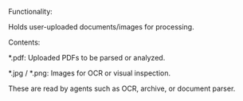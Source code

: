 Functionality:

Holds user-uploaded documents/images for processing.

Contents:

*.pdf: Uploaded PDFs to be parsed or analyzed.

*.jpg / *.png: Images for OCR or visual inspection.

These are read by agents such as OCR, archive, or document parser.